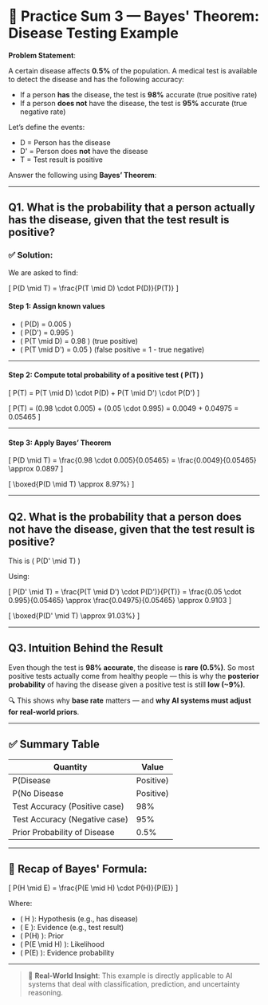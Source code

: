 # 📐 Practice Sum 3 — Bayes' Theorem: Disease Testing Example

**Problem Statement**:

A certain disease affects **0.5%** of the population. A medical test is available to detect the disease and has the following accuracy:
- If a person **has** the disease, the test is **98%** accurate (true positive rate)
- If a person **does not** have the disease, the test is **95%** accurate (true negative rate)

Let’s define the events:
- D = Person has the disease  
- D' = Person does **not** have the disease  
- T = Test result is positive

Answer the following using **Bayes’ Theorem**:

---

## Q1. What is the probability that a person **actually has the disease**, given that the test result is **positive**?

### ✅ Solution:

We are asked to find:

\[
P(D \mid T) = \frac{P(T \mid D) \cdot P(D)}{P(T)}
\]

#### Step 1: Assign known values

- \( P(D) = 0.005 \)
- \( P(D') = 0.995 \)
- \( P(T \mid D) = 0.98 \) (true positive)
- \( P(T \mid D') = 0.05 \) (false positive = 1 - true negative)

---

#### Step 2: Compute total probability of a positive test \( P(T) \)

\[
P(T) = P(T \mid D) \cdot P(D) + P(T \mid D') \cdot P(D')
\]

\[
P(T) = (0.98 \cdot 0.005) + (0.05 \cdot 0.995) = 0.0049 + 0.04975 = 0.05465
\]

---

#### Step 3: Apply Bayes’ Theorem

\[
P(D \mid T) = \frac{0.98 \cdot 0.005}{0.05465} = \frac{0.0049}{0.05465} \approx 0.0897
\]

\[
\boxed{P(D \mid T) \approx 8.97\%}
\]

---

## Q2. What is the probability that a person **does not have** the disease, given that the test result is **positive**?

This is \( P(D' \mid T) \)

Using:

\[
P(D' \mid T) = \frac{P(T \mid D') \cdot P(D')}{P(T)} = \frac{0.05 \cdot 0.995}{0.05465} \approx \frac{0.04975}{0.05465} \approx 0.9103
\]

\[
\boxed{P(D' \mid T) \approx 91.03\%}
\]

---

## Q3. Intuition Behind the Result

Even though the test is **98% accurate**, the disease is **rare (0.5%)**. So most positive tests actually come from healthy people — this is why the **posterior probability** of having the disease given a positive test is still **low (~9%)**.

🔍 This shows why **base rate** matters — and **why AI systems must adjust for real-world priors**.

---

## ✅ Summary Table

| Quantity                        | Value       |
|---------------------------------|-------------|
| P(Disease | Positive)           | ~8.97%      |
| P(No Disease | Positive)        | ~91.03%     |
| Test Accuracy (Positive case)   | 98%         |
| Test Accuracy (Negative case)   | 95%         |
| Prior Probability of Disease    | 0.5%        |

---

## 🔄 Recap of Bayes' Formula:

\[
P(H \mid E) = \frac{P(E \mid H) \cdot P(H)}{P(E)}
\]

Where:
- \( H \): Hypothesis (e.g., has disease)
- \( E \): Evidence (e.g., test result)
- \( P(H) \): Prior
- \( P(E \mid H) \): Likelihood
- \( P(E) \): Evidence probability

---

> 📌 **Real-World Insight**: This example is directly applicable to AI systems that deal with classification, prediction, and uncertainty reasoning.

